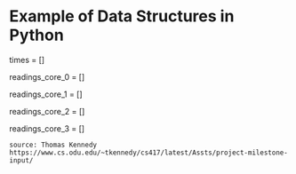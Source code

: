 # Example of Data Structures in Python

times = []

readings_core_0 = []

readings_core_1 = []

readings_core_2 = []

readings_core_3 = []

`source: Thomas Kennedy https://www.cs.odu.edu/~tkennedy/cs417/latest/Assts/project-milestone-input/`